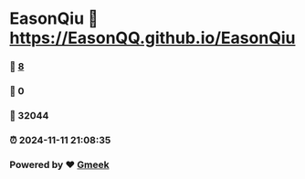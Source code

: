 # EasonQiu :link: https://EasonQQ.github.io/EasonQiu 
### :page_facing_up: [8](https://EasonQQ.github.io/EasonQiu/tag.html) 
### :speech_balloon: 0 
### :hibiscus: 32044 
### :alarm_clock: 2024-11-11 21:08:35 
### Powered by :heart: [Gmeek](https://github.com/Meekdai/Gmeek)
